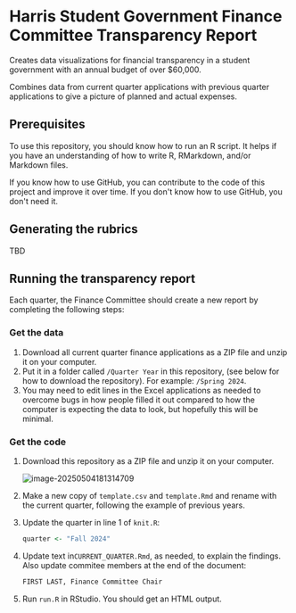 # Harris Student Government Finance Committee Transparency Report

Creates data visualizations for financial transparency in a student government with an annual budget of over $60,000.

Combines data from current quarter applications with previous quarter applications to give a picture of planned and actual expenses.

## Prerequisites

To use this repository, you should know how to run an R script. It helps if you have an understanding of how to write R, RMarkdown, and/or Markdown files.

If you know how to use GitHub, you can contribute to the code of this project and improve it over time. If you don't know how to use GitHub, you don't need it.

## Generating the rubrics

TBD

## Running the transparency report

Each quarter, the Finance Committee should create a new report by completing the following steps:

### Get the data

1. Download all current quarter finance applications as a ZIP file and unzip it on your computer.
2. Put it in a folder called `/Quarter Year` in this repository, (see below for how to download the repository). For example: `/Spring 2024`.
3. You may need to edit lines in the Excel applications as needed to overcome bugs in how people filled it out compared to how the computer is expecting the data to look, but hopefully this will be minimal.

### Get the code

1. Download this repository as a ZIP file and unzip it on your computer.

   ![image-20250504181314709](../notes/attachments/image-20250504181314709.png)

2. Make a new copy of `template.csv` and `template.Rmd` and rename with the current quarter, following the example of previous years.

3. Update the quarter in line 1 of `knit.R`: 
   ```r
   quarter <- "Fall 2024"
   ```

4. Update text in`CURRENT_QUARTER.Rmd`, as needed, to explain the findings. Also update commitee members at the end of the document: 
   ```r
   FIRST LAST, Finance Committee Chair
   ```

5. Run `run.R` in RStudio. You should get an HTML output.

